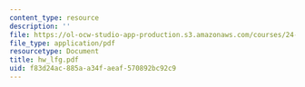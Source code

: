```yaml
---
content_type: resource
description: ''
file: https://ol-ocw-studio-app-production.s3.amazonaws.com/courses/24-951-introduction-to-syntax-fall-2003/f83d24ac885aa34faeaf570892bc92c9_hw_lfg.pdf
file_type: application/pdf
resourcetype: Document
title: hw_lfg.pdf
uid: f83d24ac-885a-a34f-aeaf-570892bc92c9
---
```

